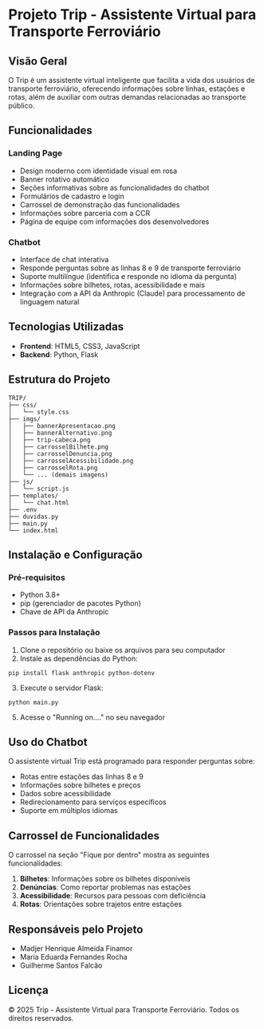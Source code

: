 # Projeto Trip - Assistente Virtual para Transporte Ferroviário

## Visão Geral
O Trip é um assistente virtual inteligente que facilita a vida dos usuários de transporte ferroviário, oferecendo informações sobre linhas, estações e rotas, além de auxiliar com outras demandas relacionadas ao transporte público.

## Funcionalidades

### Landing Page
- Design moderno com identidade visual em rosa
- Banner rotativo automático
- Seções informativas sobre as funcionalidades do chatbot
- Formulários de cadastro e login
- Carrossel de demonstração das funcionalidades
- Informações sobre parceria com a CCR
- Página de equipe com informações dos desenvolvedores

### Chatbot
- Interface de chat interativa
- Responde perguntas sobre as linhas 8 e 9 de transporte ferroviário
- Suporte multilíngue (identifica e responde no idioma da pergunta)
- Informações sobre bilhetes, rotas, acessibilidade e mais
- Integração com a API da Anthropic (Claude) para processamento de linguagem natural

## Tecnologias Utilizadas
- **Frontend**: HTML5, CSS3, JavaScript
- **Backend**: Python, Flask

## Estrutura do Projeto

```
TRIP/
├── css/
│   └── style.css
├── imgs/
│   ├── bannerApresentacao.png
│   ├── bannerAlternativo.png
│   ├── trip-cabeca.png
│   ├── carrosselBilhete.png
│   ├── carrosselDenuncia.png
│   ├── carrosselAcessibilidade.png
│   ├── carrosselRota.png
│   └── ... (demais imagens)
├── js/
│   └── script.js
├── templates/
│   └── chat.html
├── .env
├── duvidas.py
├── main.py
└── index.html
```

## Instalação e Configuração

### Pré-requisitos
- Python 3.8+
- pip (gerenciador de pacotes Python)
- Chave de API da Anthropic

### Passos para Instalação

1. Clone o repositório ou baixe os arquivos para seu computador
2. Instale as dependências do Python:
```
pip install flask anthropic python-dotenv
```
3. Execute o servidor Flask:
```
python main.py
```
5. Acesse o "Running on...." no seu navegador

## Uso do Chatbot

O assistente virtual Trip está programado para responder perguntas sobre:
- Rotas entre estações das linhas 8 e 9
- Informações sobre bilhetes e preços
- Dados sobre acessibilidade
- Redirecionamento para serviços específicos
- Suporte em múltiplos idiomas

## Carrossel de Funcionalidades

O carrossel na seção "Fique por dentro" mostra as seguintes funcionalidades:
1. **Bilhetes**: Informações sobre os bilhetes disponíveis
2. **Denúncias**: Como reportar problemas nas estações
3. **Acessibilidade**: Recursos para pessoas com deficiência
4. **Rotas**: Orientações sobre trajetos entre estações

## Responsáveis pelo Projeto

- Madjer Henrique Almeida Finamor
- Maria Eduarda Fernandes Rocha
- Guilherme Santos Falcão

## Licença
© 2025 Trip - Assistente Virtual para Transporte Ferroviário. Todos os direitos reservados.